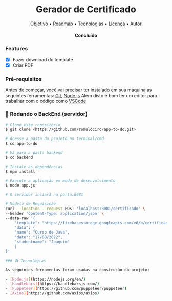 <h1 align="center">Gerador de Certificado</h1>
<p align="center">
 <a href="#objetivo">Objetivo</a> •
 <a href="#roadmap">Roadmap</a> • 
 <a href="#tecnologias">Tecnologias</a> • 
 <a href="#licenc-a">Licença</a> •
 <a href="#autor">Autor</a>
</p>

<h4 align="center"> 
	Concluído
</h4>

### Features

- [x] Fazer download do template
- [x] Criar PDF

### Pré-requisitos

Antes de começar, você vai precisar ter instalado em sua máquina as seguintes ferramentas:
[Git](https://git-scm.com), [Node.js](https://nodejs.org/en/)
Além disto é bom ter um editor para trabalhar com o código como [VSCode](https://code.visualstudio.com/)

### 🎲 Rodando o BackEnd (servidor)

```bash
# Clone este repositório
$ git clone <https://github.com/romulociro/app-to-do.git>

# Acesse a pasta do projeto no terminal/cmd
$ cd app-to-do

# Vá para a pasta backend
$ cd backend

# Instale as dependências
$ npm install

# Execute a aplicação em modo de desenvolvimento
$ node app.js

# O servidor inciará na porta:8081

# Modelo de Requisição
curl --location --request POST 'localhost:8081/certificado' \
--header 'Content-Type: application/json' \
--data-raw '{
    "template": "https://firebasestorage.googleapis.com/v0/b/certificado-223af.appspot.com/o/template.hbs?alt=media&token=ca00bc0f-e6b3-43b7-b3ea-858ef841f508",
    "data": {
    "name": "Curso de Java",
    "date": "17/08/2022",
    "studentname": "Joaquim"
    }
}'

### 🛠 Tecnologias

As seguintes ferramentas foram usadas na construção do projeto:

- [Node.js](https://nodejs.org/en/)
- [Handlebars](https://handlebarsjs.com/)
- [Puppeteer](https://github.com/puppeteer/puppeteer)
- [Axios](https://github.com/axios/axios)
